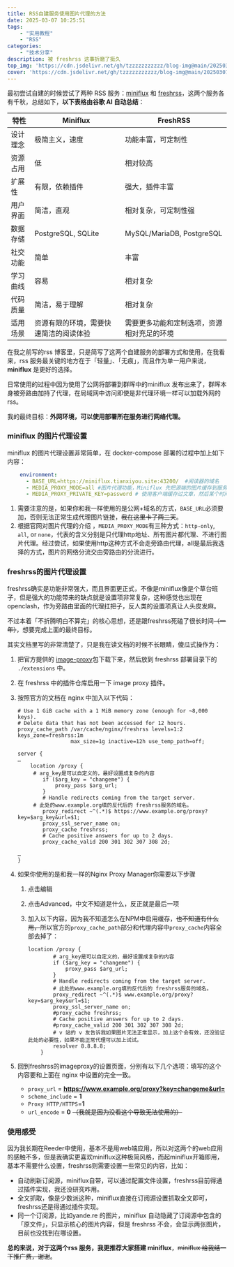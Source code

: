 ```yaml
---
title: RSS自建服务使用图片代理的方法
date: 2025-03-07 10:25:51
tags: 
    - "实用教程"
    - "RSS"
categories: 
    - "技术分享"
description: 被 freshrss 这事折磨了挺久
top_img: 'https://cdn.jsdelivr.net/gh/tzzzzzzzzzzz/blog-img@main/20250307101838569.png'
cover: 'https://cdn.jsdelivr.net/gh/tzzzzzzzzzzz/blog-img@main/20250307101838569.png'
---
```

最初尝试自建的时候尝试了两种 RSS 服务：[miniflux](https://github.com/miniflux/v2) 和 [freshrss](https://github.com/FreshRSS/FreshRSS)，这两个服务各有千秋，总结如下，**以下表格由谷歌 AI 自动总结**：

| 特性     | Miniflux                               | FreshRSS                                   |
| -------- | -------------------------------------- | ------------------------------------------ |
| 设计理念 | 极简主义，速度                         | 功能丰富，可定制性                         |
| 资源占用 | 低                                     | 相对较高                                   |
| 扩展性   | 有限，依赖插件                         | 强大，插件丰富                             |
| 用户界面 | 简洁，直观                             | 相对复杂，可定制性强                       |
| 数据存储 | PostgreSQL, SQLite                     | MySQL/MariaDB, PostgreSQL                  |
| 社交功能 | 简单                                   | 丰富                                       |
| 学习曲线 | 容易                                   | 相对复杂                                   |
| 代码质量 | 简洁，易于理解                         | 相对复杂                                   |
| 适用场景 | 资源有限的环境，需要快速简洁的阅读体验 | 需要更多功能和定制选项，资源相对充足的环境 |

在我之前写的rss 博客里，只是简写了这两个自建服务的部署方式和使用，在我看来，rss 服务最关键的地方在于「轻量」、「无痕」，而且作为单一用户来说，**miniflux** 是更好的选择。

日常使用的过程中因为使用了公网将部署到群晖中的miniflux 发布出来了，群晖本身被旁路由加持了代理，在局域网中访问即使是非代理环境一样可以加载外网的 rss。

我的最终目标：**外网环境，可以使用部署所在服务进行网络代理。**

### miniflux 的图片代理设置

miniflux 的图片代理设置非常简单，在 docker-compose 部署的过程中加上如下内容：

```yaml
    environment:
      - BASE_URL=https://miniflux.tianxiyou.site:43200/  #阅读器的域名
      - MEDIA_PROXY_MODE=all #图片代理功能，Miniflux 先把源端的图片缓存到服务器上来，后续就不用客户端去源服务器拉了
      - MEDIA_PROXY_PRIVATE_KEY=password # 使用客户端缓存过文章，然后某个时间重启了 docker 实例，那么会导致图片无法显示的情况，这是因为每次重启会随机生成 PROXY_PRIVATE_KEY,所以可以增加参数 PROXY_PRIVATE_KEY 固化 key ，便于解决更新、重启等场景下的图片显示问题。 
```

1. 需要注意的是，如果你和我一样使用的是公网+域名的方式，`BASE_URL`必须要加，否则无法正常生成代理图片链接，~~我在这里卡了两三天~~。
2. 根据官网对图片代理的介绍 ，`MEDIA_PROXY_MODE`有三种方式：`http-only`, `all`, or `none`，代表的含义分别是只代理http地址、所有图片都代理、不进行图片代理。经过尝试，如果使用http这种方式不会走旁路由代理，all是最后我选择的方式，图片的网络分流交由旁路由的分流进行。

### freshrss的图片代理设置

freshrss确实是功能非常强大，而且界面更正式，不像是miniflux像是个草台班子，但是强大的功能带来的缺点就是设置项非常复杂，这种感觉也出现在openclash，作为旁路由里面的代理扛把子，反人类的设置项真让人头皮发麻。

不过本着「不折腾明白不算完」的核心思想，还是跟freshrss死磕了很长时间~~（一年）~~，想要完成上面的最终目标。

其实文档里写的非常清楚了，只是我在读文档的时候不长眼睛，傻瓜式操作为：

1. 把官方提供的 [image-proxy](https://github.com/FreshRSS/Extensions/tree/master/xExtension-ImageProxy)包下载下来，然后放到 freshrss 部署目录下的 `./extensions` 中。

2. 在 freshrss 中的插件仓库启用一下 image proxy 插件。

3. 按照官方的文档在 nginx 中加入以下代码：

   ```nginx
   # Use 1 GiB cache with a 1 MiB memory zone (enough for ~8,000 keys).
   # Delete data that has not been accessed for 12 hours.
   proxy_cache_path /var/cache/nginx/freshrss levels=1:2 keys_zone=freshrss:1m
                    max_size=1g inactive=12h use_temp_path=off;
   
   server {
   …
       location /proxy {
       	# arg_key是可以自定义的，最好设置成复杂的内容
           if ($arg_key = "changeme") {
               proxy_pass $arg_url;
           }
           # Handle redirects coming from the target server.
       	# 此处的www.example.org填的反代后的 freshrss服务的域名。
           proxy_redirect ~^(.*)$ https://www.example.org/proxy?key=$arg_key&url=$1;
           proxy_ssl_server_name on;
           proxy_cache freshrss;
           # Cache positive answers for up to 2 days.
           proxy_cache_valid 200 301 302 307 308 2d;
       
   …
   }

4. 如果你使用的是和我一样的Nginx Proxy Manager你需要以下步骤

   1. 点击编辑

   2. 点击Advanced，中文不知道是什么，反正就是最后一项

   3. 加入以下内容，因为我不知道怎么在NPM中启用缓存，~~也不知道有什么用，~~所以官方的`proxy_cache_path`部分和代理内容中`proxy_cache`内容全部去掉了：

      ```nginx
      location /proxy {
        	  # arg_key是可以自定义的，最好设置成复杂的内容
              if ($arg_key = "changeme") {
                  proxy_pass $arg_url;
              }
              # Handle redirects coming from the target server.
              # 此处的www.example.org填的反代后的 freshrss服务的域名。
              proxy_redirect ~^(.*)$ www.example.org/proxy?key=$arg_key&url=$1;
              proxy_ssl_server_name on;
              #proxy_cache freshrss;
              # Cache positive answers for up to 2 days.
              #proxy_cache_valid 200 301 302 307 308 2d;
        	  # v 站的 v 友告诉我如果图片无法正常显示，加上这个会有效，还没验证此处的必要性，如果不能正常代理可以加上试试。
              resolver 8.8.8.8;
          }
      ```

5. 回到freshrss的imageproxy的设置页面，分别有以下几个选项：填写的这个内容要和上面在 nginx 中设置的完全一致。
   - `proxy_url` = **https://www.example.org/proxy?key=changeme&url=**
   - `scheme_include` = **1**
   - `Proxy HTTP/HTTPS`=**1** 
   - `url_encode` = **0** ~~（我就是因为没看这个导致无法使用的）~~

### 使用感受

因为我长期在Reeder中使用，基本不是用web端应用，所以对这两个的web应用的感触不多，但是我确实更喜欢miniflux这种极简风格，而起miniflux开箱即用，基本不需要什么设置，freshrss则需要设置一些常见的内容，比如：

- 自动刷新订阅源，miniflux自带，可以通过配置文件设置，freshrss目前得通过插件实现，我还没研究咋用。
- 全文抓取，像是少数派这种，miniflux直接在订阅源设置抓取全文即可，freshrss还是得通过插件实现。
- 同一个订阅源，比如yande.re 的图片，miniflux 自动隐藏了订阅源中包含的「原文件」，只显示核心的图片内容，但是 freshrss 不会，会显示两张图片，目前也没找到在哪设置。

**总的来说，对于这两个rss 服务，我更推荐大家搭建 miniflux**，~~miniflux 给我结一下推广费，谢谢~~。